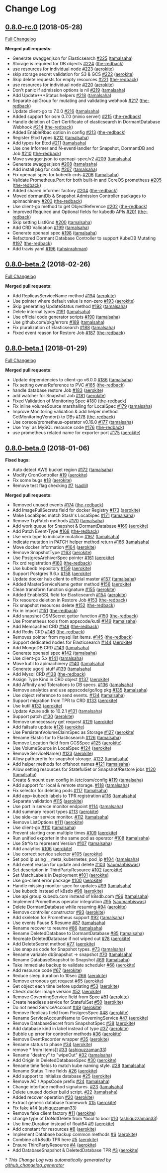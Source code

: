 # Change Log

## [0.8.0-rc.0](https://github.com/tekliner/apimachinery/tree/0.8.0-rc.0) (2018-05-28)
[Full Changelog](https://github.com/tekliner/apimachinery/compare/0.8.0-beta.2...0.8.0-rc.0)

**Merged pull requests:**

- Generate swagger.json for Elasticsearch [\#225](https://github.com/tekliner/apimachinery/pull/225) ([tamalsaha](https://github.com/tamalsaha))
- Storage is required for DB objects [\#224](https://github.com/tekliner/apimachinery/pull/224) ([the-redback](https://github.com/the-redback))
- use resources for individual node [\#223](https://github.com/tekliner/apimachinery/pull/223) ([aerokite](https://github.com/aerokite))
- skip storage secret validation for S3 & GCS [\#222](https://github.com/tekliner/apimachinery/pull/222) ([aerokite](https://github.com/aerokite))
- Skip delete requests for empty resources [\#221](https://github.com/tekliner/apimachinery/pull/221) ([the-redback](https://github.com/the-redback))
- use resources for individual node [\#220](https://github.com/tekliner/apimachinery/pull/220) ([aerokite](https://github.com/aerokite))
- Don't panic if admission options is nil [\#219](https://github.com/tekliner/apimachinery/pull/219) ([tamalsaha](https://github.com/tamalsaha))
- Add Update\*\*\*Status helpers [\#218](https://github.com/tekliner/apimachinery/pull/218) ([tamalsaha](https://github.com/tamalsaha))
-  Separate apiGroup for mutating and validating webhook [\#217](https://github.com/tekliner/apimachinery/pull/217) ([the-redback](https://github.com/the-redback))
- Update client-go to 7.0.0 [\#216](https://github.com/tekliner/apimachinery/pull/216) ([tamalsaha](https://github.com/tamalsaha))
- Added support for osm 0.7.0 \(minio server\) [\#215](https://github.com/tekliner/apimachinery/pull/215) ([the-redback](https://github.com/the-redback))
-  Handle deletion of Cert Certificate of elasticsearch in DormantDatabase Webhook [\#214](https://github.com/tekliner/apimachinery/pull/214) ([the-redback](https://github.com/the-redback))
- Added EnableRbac option in config [\#213](https://github.com/tekliner/apimachinery/pull/213) ([the-redback](https://github.com/the-redback))
- Register Etcd types [\#212](https://github.com/tekliner/apimachinery/pull/212) ([tamalsaha](https://github.com/tamalsaha))
- Add types for Etcd [\#211](https://github.com/tekliner/apimachinery/pull/211) ([tamalsaha](https://github.com/tamalsaha))
- Use one Informer and N-eventHandler for Snapshot, DormantDB and Job [\#210](https://github.com/tekliner/apimachinery/pull/210) ([the-redback](https://github.com/the-redback))
- Move swagger.json to openapi-spec/v2 [\#209](https://github.com/tekliner/apimachinery/pull/209) ([tamalsaha](https://github.com/tamalsaha))
- Generate swagger.json [\#208](https://github.com/tekliner/apimachinery/pull/208) ([tamalsaha](https://github.com/tamalsaha))
- Add install pkg for crds [\#207](https://github.com/tekliner/apimachinery/pull/207) ([tamalsaha](https://github.com/tamalsaha))
- Fix openapi spec for kubedb crds [\#206](https://github.com/tekliner/apimachinery/pull/206) ([tamalsaha](https://github.com/tamalsaha))
- Validate Prometheus.Port for both built-in and CoreOS prometheus [\#205](https://github.com/tekliner/apimachinery/pull/205) ([the-redback](https://github.com/the-redback))
- Added shared informer factory [\#204](https://github.com/tekliner/apimachinery/pull/204) ([the-redback](https://github.com/the-redback))
- Moved dormantDb & Snapshot Admission Controller packages to apimachinery [\#203](https://github.com/tekliner/apimachinery/pull/203) ([the-redback](https://github.com/the-redback))
-  Use client-go method to get ObjectReference [\#202](https://github.com/tekliner/apimachinery/pull/202) ([the-redback](https://github.com/the-redback))
- Improved Required and Optional fields for kubedb APIs [\#201](https://github.com/tekliner/apimachinery/pull/201) ([the-redback](https://github.com/the-redback))
- Skip setting ListKind [\#200](https://github.com/tekliner/apimachinery/pull/200) ([tamalsaha](https://github.com/tamalsaha))
- Add CRD Validation [\#199](https://github.com/tekliner/apimachinery/pull/199) ([tamalsaha](https://github.com/tamalsaha))
- Generate openapi spec [\#198](https://github.com/tekliner/apimachinery/pull/198) ([tamalsaha](https://github.com/tamalsaha))
- Refactored Dormant Database Controller to support KubeDB Mutating [\#197](https://github.com/tekliner/apimachinery/pull/197) ([the-redback](https://github.com/the-redback))
- Add travis yaml [\#196](https://github.com/tekliner/apimachinery/pull/196) ([tahsinrahman](https://github.com/tahsinrahman))

## [0.8.0-beta.2](https://github.com/tekliner/apimachinery/tree/0.8.0-beta.2) (2018-02-26)
[Full Changelog](https://github.com/tekliner/apimachinery/compare/0.8.0-beta.1...0.8.0-beta.2)

**Merged pull requests:**

- Add ReplicasServiceName method [\#194](https://github.com/tekliner/apimachinery/pull/194) ([aerokite](https://github.com/aerokite))
- Use pointer where default value is non-zero [\#193](https://github.com/tekliner/apimachinery/pull/193) ([aerokite](https://github.com/aerokite))
- Skip generating UpdateStatus method [\#192](https://github.com/tekliner/apimachinery/pull/192) ([tamalsaha](https://github.com/tamalsaha))
- Delete internal types [\#191](https://github.com/tekliner/apimachinery/pull/191) ([tamalsaha](https://github.com/tamalsaha))
- Use official code generator scripts [\#190](https://github.com/tekliner/apimachinery/pull/190) ([tamalsaha](https://github.com/tamalsaha))
- Use github.com/pkg/errors [\#189](https://github.com/tekliner/apimachinery/pull/189) ([tamalsaha](https://github.com/tamalsaha))
- Fix pluralization of Elasticsearch [\#188](https://github.com/tekliner/apimachinery/pull/188) ([tamalsaha](https://github.com/tamalsaha))
- Fixed event reason for Restore Job [\#187](https://github.com/tekliner/apimachinery/pull/187) ([the-redback](https://github.com/the-redback))

## [0.8.0-beta.1](https://github.com/tekliner/apimachinery/tree/0.8.0-beta.1) (2018-01-29)
[Full Changelog](https://github.com/tekliner/apimachinery/compare/0.8.0-beta.0...0.8.0-beta.1)

**Merged pull requests:**

- Update dependencies to client-go v6.0.0 [\#186](https://github.com/tekliner/apimachinery/pull/186) ([tamalsaha](https://github.com/tamalsaha))
- Fix setting ownerReference to PVC [\#185](https://github.com/tekliner/apimachinery/pull/185) ([the-redback](https://github.com/the-redback))
- handle database restore Job [\#183](https://github.com/tekliner/apimachinery/pull/183) ([aerokite](https://github.com/aerokite))
- add watcher for Snapshot Job [\#181](https://github.com/tekliner/apimachinery/pull/181) ([aerokite](https://github.com/aerokite))
-  Fixed Validation of Monitoring Spec [\#180](https://github.com/tekliner/apimachinery/pull/180) ([the-redback](https://github.com/the-redback))
- Fix inline volumeSource marshalling for LocalSpec [\#179](https://github.com/tekliner/apimachinery/pull/179) ([tamalsaha](https://github.com/tamalsaha))
- Improve Monitoring validation & add helper method GetMonitoringVendor\(\) to DBs [\#178](https://github.com/tekliner/apimachinery/pull/178) ([the-redback](https://github.com/the-redback))
- Use coreos/prometheus-operator v0.16.0 [\#177](https://github.com/tekliner/apimachinery/pull/177) ([tamalsaha](https://github.com/tamalsaha))
-  Use 'my' as MySQL resource code [\#176](https://github.com/tekliner/apimachinery/pull/176) ([the-redback](https://github.com/the-redback))
- use prometheus related name for exporter port [\#175](https://github.com/tekliner/apimachinery/pull/175) ([aerokite](https://github.com/aerokite))

## [0.8.0-beta.0](https://github.com/tekliner/apimachinery/tree/0.8.0-beta.0) (2018-01-06)
**Fixed bugs:**

- Auto detect AWS bucket region [\#172](https://github.com/tekliner/apimachinery/pull/172) ([tamalsaha](https://github.com/tamalsaha))
- Modify CronController [\#19](https://github.com/tekliner/apimachinery/pull/19) ([aerokite](https://github.com/aerokite))
- Fix some bugs [\#18](https://github.com/tekliner/apimachinery/pull/18) ([aerokite](https://github.com/aerokite))
- Remove test flag checking [\#7](https://github.com/tekliner/apimachinery/pull/7) ([sadlil](https://github.com/sadlil))

**Merged pull requests:**

- Removed unused events [\#174](https://github.com/tekliner/apimachinery/pull/174) ([the-redback](https://github.com/the-redback))
- Add ImagePullSecrets field for docker Registry [\#173](https://github.com/tekliner/apimachinery/pull/173) ([aerokite](https://github.com/aerokite))
- Make LocalSpec match Stash's LocalSpec [\#171](https://github.com/tekliner/apimachinery/pull/171) ([tamalsaha](https://github.com/tamalsaha))
- Remove TryPatch methods [\#170](https://github.com/tekliner/apimachinery/pull/170) ([tamalsaha](https://github.com/tamalsaha))
- Add work queue for Snapshot & DormantDatabase [\#169](https://github.com/tekliner/apimachinery/pull/169) ([aerokite](https://github.com/aerokite))
- Add Patch Event-Type [\#168](https://github.com/tekliner/apimachinery/pull/168) ([the-redback](https://github.com/the-redback))
- Use verb type to indicate mutation [\#167](https://github.com/tekliner/apimachinery/pull/167) ([tamalsaha](https://github.com/tamalsaha))
- Indicate mutation in PATCH helper method return [\#166](https://github.com/tekliner/apimachinery/pull/166) ([tamalsaha](https://github.com/tamalsaha))
- Move docker information [\#164](https://github.com/tekliner/apimachinery/pull/164) ([aerokite](https://github.com/aerokite))
- Remove SnapshotType [\#163](https://github.com/tekliner/apimachinery/pull/163) ([aerokite](https://github.com/aerokite))
- Use PostgresArchiverSpec pointer [\#161](https://github.com/tekliner/apimachinery/pull/161) ([aerokite](https://github.com/aerokite))
- Fix crd registration [\#160](https://github.com/tekliner/apimachinery/pull/160) ([the-redback](https://github.com/the-redback))
- Use kubedb repository [\#159](https://github.com/tekliner/apimachinery/pull/159) ([aerokite](https://github.com/aerokite))
- Support Postgres 9.6.x [\#158](https://github.com/tekliner/apimachinery/pull/158) ([aerokite](https://github.com/aerokite))
- Update docker hub client to official master [\#157](https://github.com/tekliner/apimachinery/pull/157) ([tamalsaha](https://github.com/tamalsaha))
- Added MasterServiceName getter method [\#156](https://github.com/tekliner/apimachinery/pull/156) ([aerokite](https://github.com/aerokite))
-  Clean transform function signature [\#155](https://github.com/tekliner/apimachinery/pull/155) ([aerokite](https://github.com/aerokite))
- Added EnableSSL field for Elasticsearch [\#154](https://github.com/tekliner/apimachinery/pull/154) ([aerokite](https://github.com/aerokite))
- Fix resource deletion in Restore Job [\#153](https://github.com/tekliner/apimachinery/pull/153) ([the-redback](https://github.com/the-redback))
- Fix snapshot resources delete [\#152](https://github.com/tekliner/apimachinery/pull/152) ([the-redback](https://github.com/the-redback))
- Fix in import [\#151](https://github.com/tekliner/apimachinery/pull/151) ([the-redback](https://github.com/the-redback))
- Add snapshot OSMSecret getter function [\#150](https://github.com/tekliner/apimachinery/pull/150) ([the-redback](https://github.com/the-redback))
- Use Prometheus tools from appscode/kutil [\#149](https://github.com/tekliner/apimachinery/pull/149) ([tamalsaha](https://github.com/tamalsaha))
- Add Memcached CRD [\#148](https://github.com/tekliner/apimachinery/pull/148) ([the-redback](https://github.com/the-redback))
- Add Redis CRD [\#146](https://github.com/tekliner/apimachinery/pull/146) ([the-redback](https://github.com/the-redback))
- Removes pointer from mysql list items. [\#145](https://github.com/tekliner/apimachinery/pull/145) ([the-redback](https://github.com/the-redback))
- Support dedicated nodes for Elasticsearch [\#144](https://github.com/tekliner/apimachinery/pull/144) ([aerokite](https://github.com/aerokite))
- Add MongoDB CRD [\#143](https://github.com/tekliner/apimachinery/pull/143) ([tamalsaha](https://github.com/tamalsaha))
- Generate openapi spec [\#142](https://github.com/tekliner/apimachinery/pull/142) ([tamalsaha](https://github.com/tamalsaha))
- Use client-go 5.x [\#141](https://github.com/tekliner/apimachinery/pull/141) ([tamalsaha](https://github.com/tamalsaha))
- Move kutil to apimachinery [\#140](https://github.com/tekliner/apimachinery/pull/140) ([tamalsaha](https://github.com/tamalsaha))
- Generate ugorji stuff [\#139](https://github.com/tekliner/apimachinery/pull/139) ([tamalsaha](https://github.com/tamalsaha))
- Add Mysql CRD [\#138](https://github.com/tekliner/apimachinery/pull/138) ([the-redback](https://github.com/the-redback))
- Assign Type Kind in CRD object [\#137](https://github.com/tekliner/apimachinery/pull/137) ([aerokite](https://github.com/aerokite))
- Add Affinity and Tolerations to DB specs. [\#136](https://github.com/tekliner/apimachinery/pull/136) ([tamalsaha](https://github.com/tamalsaha))
- Remove analytics and use appscode/go/log pkg [\#135](https://github.com/tekliner/apimachinery/pull/135) ([tamalsaha](https://github.com/tamalsaha))
- Use object reference to send events. [\#134](https://github.com/tekliner/apimachinery/pull/134) ([tamalsaha](https://github.com/tamalsaha))
- Support migration from TPR to CRD [\#133](https://github.com/tekliner/apimachinery/pull/133) ([aerokite](https://github.com/aerokite))
- Use kutil [\#132](https://github.com/tekliner/apimachinery/pull/132) ([aerokite](https://github.com/aerokite))
- Update Azure sdk to 10.2.1 [\#131](https://github.com/tekliner/apimachinery/pull/131) ([tamalsaha](https://github.com/tamalsaha))
- Support patch [\#130](https://github.com/tekliner/apimachinery/pull/130) ([aerokite](https://github.com/aerokite))
- Remove unnecessary get request [\#129](https://github.com/tekliner/apimachinery/pull/129) ([aerokite](https://github.com/aerokite))
- Add failsafe update [\#128](https://github.com/tekliner/apimachinery/pull/128) ([aerokite](https://github.com/aerokite))
- Use PersistentVolumeClaimSpec as Storage [\#127](https://github.com/tekliner/apimachinery/pull/127) ([aerokite](https://github.com/aerokite))
- Rename Elastic tpr to Elasticsearch [\#126](https://github.com/tekliner/apimachinery/pull/126) ([tamalsaha](https://github.com/tamalsaha))
- Remove Location field from GCSSpec [\#125](https://github.com/tekliner/apimachinery/pull/125) ([aerokite](https://github.com/aerokite))
- Use VolumeSource in LocalSpec [\#124](https://github.com/tekliner/apimachinery/pull/124) ([aerokite](https://github.com/aerokite))
- Remove ServiceName\(\) [\#123](https://github.com/tekliner/apimachinery/pull/123) ([aerokite](https://github.com/aerokite))
- Allow path prefix for snapshot storage. [\#122](https://github.com/tekliner/apimachinery/pull/122) ([tamalsaha](https://github.com/tamalsaha))
- Add helper methods for offshoot names [\#121](https://github.com/tekliner/apimachinery/pull/121) ([tamalsaha](https://github.com/tamalsaha))
- Allow setting resources for StatefulSet or Snapshot/Restore jobs [\#120](https://github.com/tekliner/apimachinery/pull/120) ([tamalsaha](https://github.com/tamalsaha))
- Create & mount osm config in /etc/osm/config [\#119](https://github.com/tekliner/apimachinery/pull/119) ([tamalsaha](https://github.com/tamalsaha))
- Add support for local & remote storage. [\#118](https://github.com/tekliner/apimachinery/pull/118) ([tamalsaha](https://github.com/tamalsaha))
- Fix selector for deleting pods [\#117](https://github.com/tekliner/apimachinery/pull/117) ([tamalsaha](https://github.com/tamalsaha))
- Add app=kubedb labels to TPR registration [\#116](https://github.com/tekliner/apimachinery/pull/116) ([tamalsaha](https://github.com/tamalsaha))
- Separate validation [\#115](https://github.com/tekliner/apimachinery/pull/115) ([aerokite](https://github.com/aerokite))
- Use port in service monitor endpoint [\#114](https://github.com/tekliner/apimachinery/pull/114) ([tamalsaha](https://github.com/tamalsaha))
- Add summary report types [\#113](https://github.com/tekliner/apimachinery/pull/113) ([aerokite](https://github.com/aerokite))
- Use side-car service monitor. [\#112](https://github.com/tekliner/apimachinery/pull/112) ([tamalsaha](https://github.com/tamalsaha))
- Remove ListOptions [\#111](https://github.com/tekliner/apimachinery/pull/111) ([aerokite](https://github.com/aerokite))
- Use client-go [\#110](https://github.com/tekliner/apimachinery/pull/110) ([tamalsaha](https://github.com/tamalsaha))
- Prevent starting cron multiple times [\#109](https://github.com/tekliner/apimachinery/pull/109) ([aerokite](https://github.com/aerokite))
- Run unified exporter in the same pod as operator [\#108](https://github.com/tekliner/apimachinery/pull/108) ([tamalsaha](https://github.com/tamalsaha))
- Use StrYo to represent Version [\#107](https://github.com/tekliner/apimachinery/pull/107) ([tamalsaha](https://github.com/tamalsaha))
- Add analytics [\#106](https://github.com/tekliner/apimachinery/pull/106) ([aerokite](https://github.com/aerokite))
- Use correct service selector [\#105](https://github.com/tekliner/apimachinery/pull/105) ([aerokite](https://github.com/aerokite))
- Set pod ip using \_\_meta\_kubernetes\_pod\_ip [\#104](https://github.com/tekliner/apimachinery/pull/104) ([tamalsaha](https://github.com/tamalsaha))
- Add event reason for update and delete [\#103](https://github.com/tekliner/apimachinery/pull/103) ([saumanbiswas](https://github.com/saumanbiswas))
- Set description in ThirdPartyResource [\#102](https://github.com/tekliner/apimachinery/pull/102) ([aerokite](https://github.com/aerokite))
- Set MatchLabels in Deployment [\#101](https://github.com/tekliner/apimachinery/pull/101) ([aerokite](https://github.com/aerokite))
- Use go-client error package [\#100](https://github.com/tekliner/apimachinery/pull/100) ([aerokite](https://github.com/aerokite))
- Handle missing monitor spec for updates [\#99](https://github.com/tekliner/apimachinery/pull/99) ([tamalsaha](https://github.com/tamalsaha))
- Use kubedb instead of k8sdb [\#98](https://github.com/tekliner/apimachinery/pull/98) ([aerokite](https://github.com/aerokite))
- Use api group kubedb.com instead of k8sdb.com [\#96](https://github.com/tekliner/apimachinery/pull/96) ([tamalsaha](https://github.com/tamalsaha))
- Implement Prometheus operator integration [\#95](https://github.com/tekliner/apimachinery/pull/95) ([saumanbiswas](https://github.com/saumanbiswas))
- Delete DormantDatabase while resuming [\#94](https://github.com/tekliner/apimachinery/pull/94) ([aerokite](https://github.com/aerokite))
- Remove controller constructor [\#93](https://github.com/tekliner/apimachinery/pull/93) ([aerokite](https://github.com/aerokite))
- Add skeleton for Prometheus support [\#92](https://github.com/tekliner/apimachinery/pull/92) ([tamalsaha](https://github.com/tamalsaha))
- Use events Pause & Resume [\#87](https://github.com/tekliner/apimachinery/pull/87) ([tamalsaha](https://github.com/tamalsaha))
- Rename recover to resume [\#86](https://github.com/tekliner/apimachinery/pull/86) ([tamalsaha](https://github.com/tamalsaha))
- Rename DeletedDatabase to DormantDatabase [\#85](https://github.com/tekliner/apimachinery/pull/85) ([tamalsaha](https://github.com/tamalsaha))
- Recreate DeletedDatabase if not wiped out [\#78](https://github.com/tekliner/apimachinery/pull/78) ([aerokite](https://github.com/aerokite))
- Add DeleteSecret method [\#77](https://github.com/tekliner/apimachinery/pull/77) ([aerokite](https://github.com/aerokite))
- Use snap as code for Snapshot types. [\#73](https://github.com/tekliner/apimachinery/pull/73) ([tamalsaha](https://github.com/tamalsaha))
- Rename variable dbSnapshot -\> snapshot [\#70](https://github.com/tekliner/apimachinery/pull/70) ([tamalsaha](https://github.com/tamalsaha))
- Rename DatabaseSnapshot to Snapshot [\#69](https://github.com/tekliner/apimachinery/pull/69) ([tamalsaha](https://github.com/tamalsaha))
- Take immediate backup to validate scheduler [\#68](https://github.com/tekliner/apimachinery/pull/68) ([aerokite](https://github.com/aerokite))
- Add resource code [\#67](https://github.com/tekliner/apimachinery/pull/67) ([aerokite](https://github.com/aerokite))
- Reduce sleep duration to 10sec [\#66](https://github.com/tekliner/apimachinery/pull/66) ([aerokite](https://github.com/aerokite))
- Remove erronous get request [\#65](https://github.com/tekliner/apimachinery/pull/65) ([aerokite](https://github.com/aerokite))
- Get object each time before updating [\#53](https://github.com/tekliner/apimachinery/pull/53) ([aerokite](https://github.com/aerokite))
- Check docker image version [\#52](https://github.com/tekliner/apimachinery/pull/52) ([aerokite](https://github.com/aerokite))
- Remove GoverningService field from Spec [\#51](https://github.com/tekliner/apimachinery/pull/51) ([aerokite](https://github.com/aerokite))
- Create headless service for StatefulSet [\#50](https://github.com/tekliner/apimachinery/pull/50) ([aerokite](https://github.com/aerokite))
- Do not need ServiceAccount [\#49](https://github.com/tekliner/apimachinery/pull/49) ([aerokite](https://github.com/aerokite))
- Remove Replicas field from PostgresSpec [\#48](https://github.com/tekliner/apimachinery/pull/48) ([aerokite](https://github.com/aerokite))
- Rename ServiceAccountName to GoverningService [\#47](https://github.com/tekliner/apimachinery/pull/47) ([aerokite](https://github.com/aerokite))
- Remove DatabaseSecret from SnapshotSpec [\#38](https://github.com/tekliner/apimachinery/pull/38) ([aerokite](https://github.com/aerokite))
- Add database kind in label instead of type [\#37](https://github.com/tekliner/apimachinery/pull/37) ([aerokite](https://github.com/aerokite))
- Bubble up error for controller methods [\#36](https://github.com/tekliner/apimachinery/pull/36) ([aerokite](https://github.com/aerokite))
- Remove EventRecorder wrapper [\#35](https://github.com/tekliner/apimachinery/pull/35) ([aerokite](https://github.com/aerokite))
- Rename status to phase [\#34](https://github.com/tekliner/apimachinery/pull/34) ([aerokite](https://github.com/aerokite))
- remove \* from Items\[\] [\#33](https://github.com/tekliner/apimachinery/pull/33) ([ashiquzzaman33](https://github.com/ashiquzzaman33))
- Rename "destroy" to "wipeOut" [\#32](https://github.com/tekliner/apimachinery/pull/32) ([tamalsaha](https://github.com/tamalsaha))
- Add Origin in DeletedDatabaseSpec [\#30](https://github.com/tekliner/apimachinery/pull/30) ([aerokite](https://github.com/aerokite))
- Rename time fields to match kube naming style. [\#28](https://github.com/tekliner/apimachinery/pull/28) ([tamalsaha](https://github.com/tamalsaha))
- Rename Status Time fields [\#26](https://github.com/tekliner/apimachinery/pull/26) ([aerokite](https://github.com/aerokite))
- Add support to initialize database [\#25](https://github.com/tekliner/apimachinery/pull/25) ([aerokite](https://github.com/aerokite))
- Remove AC / AppsCode prefix [\#24](https://github.com/tekliner/apimachinery/pull/24) ([tamalsaha](https://github.com/tamalsaha))
- Change interface method signatures. [\#23](https://github.com/tekliner/apimachinery/pull/23) ([tamalsaha](https://github.com/tamalsaha))
- Delete unused docker build script. [\#22](https://github.com/tekliner/apimachinery/pull/22) ([tamalsaha](https://github.com/tamalsaha))
- Added recover operation [\#20](https://github.com/tekliner/apimachinery/pull/20) ([aerokite](https://github.com/aerokite))
- Extract generic database framework [\#15](https://github.com/tekliner/apimachinery/pull/15) ([aerokite](https://github.com/aerokite))
- Fix fake [\#14](https://github.com/tekliner/apimachinery/pull/14) ([ashiquzzaman33](https://github.com/ashiquzzaman33))
- Remove fake client factory [\#11](https://github.com/tekliner/apimachinery/pull/11) ([aerokite](https://github.com/aerokite))
- change type of DoNotDelete from \*bool to bool [\#10](https://github.com/tekliner/apimachinery/pull/10) ([ashiquzzaman33](https://github.com/ashiquzzaman33))
- Use time.Duration instead of float64 [\#9](https://github.com/tekliner/apimachinery/pull/9) ([aerokite](https://github.com/aerokite))
- Add constant for resources [\#8](https://github.com/tekliner/apimachinery/pull/8) ([aerokite](https://github.com/aerokite))
- Implement Database backup common methods [\#6](https://github.com/tekliner/apimachinery/pull/6) ([aerokite](https://github.com/aerokite))
- Combine all k8sdb TPR here [\#5](https://github.com/tekliner/apimachinery/pull/5) ([aerokite](https://github.com/aerokite))
- Ensure ThirdPartyResource [\#4](https://github.com/tekliner/apimachinery/pull/4) ([aerokite](https://github.com/aerokite))
- Add DatabaseSnapshot & DeletedDatabase TPR [\#3](https://github.com/tekliner/apimachinery/pull/3) ([aerokite](https://github.com/aerokite))



\* *This Change Log was automatically generated by [github_changelog_generator](https://github.com/skywinder/Github-Changelog-Generator)*